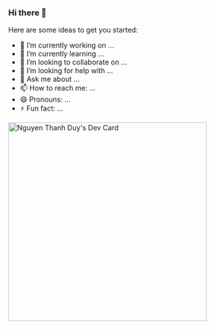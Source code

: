 ### Hi there 👋

Here are some ideas to get you started:

- 🔭 I’m currently working on ... 
- 🌱 I’m currently learning ...
- 👯 I’m looking to collaborate on ...
- 🤔 I’m looking for help with ...
- 💬 Ask me about ...
- 📫 How to reach me: ...
- 😄 Pronouns: ...
- ⚡ Fun fact: ...

<a href="https://app.daily.dev/ngthduy"><img src="https://api.daily.dev/devcards/6490f834a15341a7bf9fa77b4a0223f4.png?r=kdl" width="400" alt="Nguyen Thanh Duy's Dev Card"/></a>
